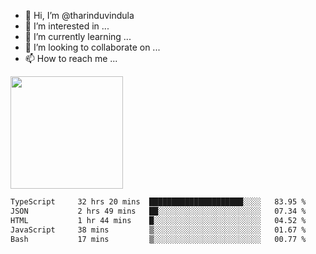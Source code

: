 - 👋 Hi, I’m @tharinduvindula
- 👀 I’m interested in ...
- 🌱 I’m currently learning ...
- 💞️ I’m looking to collaborate on ...
- 📫 How to reach me ...

<!---
tharinduvindula/tharinduvindula is a ✨ special ✨ repository because its `README.md` (this file) appears on your GitHub profile.
You can click the Preview link to take a look at your changes.
--->

<img height="180em" src="https://github-readme-stats.vercel.app/api?username=tharinduvindula&show_icons=true&hide_border=false&&count_private=true&include_all_commits=true" />


<!--START_SECTION:waka-->

```txt
TypeScript     32 hrs 20 mins  █████████████████████░░░░   83.95 %
JSON           2 hrs 49 mins   ██░░░░░░░░░░░░░░░░░░░░░░░   07.34 %
HTML           1 hr 44 mins    █░░░░░░░░░░░░░░░░░░░░░░░░   04.52 %
JavaScript     38 mins         ▒░░░░░░░░░░░░░░░░░░░░░░░░   01.67 %
Bash           17 mins         ▒░░░░░░░░░░░░░░░░░░░░░░░░   00.77 %
```

<!--END_SECTION:waka-->
